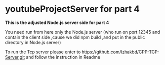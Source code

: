 # youtubeProjectServer for part 4

**This is the adjusted Node.js server side for part 4**

You need run from here only the Node.js server (who run on port 12345 and contain the client side ,cause we did npm build ,and put in the public directory in Node.js server)

To run the Tcp server please enter to https://github.com/Izhakbd/CPP-TCP-Server.git and follow the instruction in Readme
